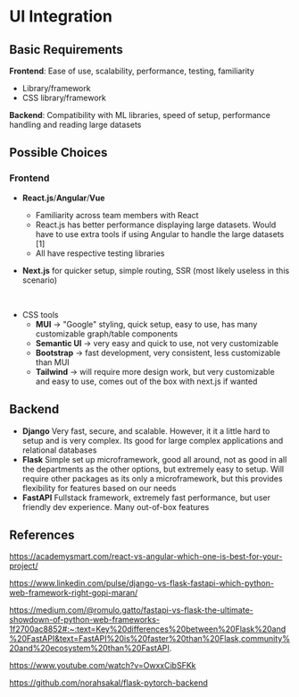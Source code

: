 # UI Integration

## Basic Requirements

**Frontend**: Ease of use, scalability, performance, testing, familiarity

- Library/framework
- CSS library/framework

**Backend**: Compatibility with ML libraries, speed of setup, performance handling and reading large datasets

## Possible Choices

### Frontend

- **React.js**/**Angular**/**Vue**

  - Familiarity across team members with React
  - React.js has better performance displaying large datasets. Would have to use extra tools if using Angular to handle the large datasets [1]
  - All have respective testing libraries

- **Next.js** for quicker setup, simple routing, SSR (most likely useless in this scenario)

<br>

- CSS tools
  - **MUI** -> "Google" styling, quick setup, easy to use, has many customizable graph/table components
  - **Semantic UI** -> very easy and quick to use, not very customizable
  - **Bootstrap** -> fast development, very consistent, less customizable than MUI
  - **Tailwind** -> will require more design work, but very customizable and easy to use, comes out of the box with next.js if wanted

## Backend

- **Django** Very fast, secure, and scalable. However, it it a little hard to setup and is very complex. Its good for large complex applications and relational databases
- **Flask** Simple set up microframework, good all around, not as good in all the departments as the other options, but extremely easy to setup. Will require other packages as its only a microframework, but this provides flexibility for features based on our needs
- **FastAPI** Fullstack framework, extremely fast performance, but user friendly dev experience. Many out-of-box features

## References

https://academysmart.com/react-vs-angular-which-one-is-best-for-your-project/

https://www.linkedin.com/pulse/django-vs-flask-fastapi-which-python-web-framework-right-gopi-maran/

https://medium.com/@romulo.gatto/fastapi-vs-flask-the-ultimate-showdown-of-python-web-frameworks-1f2700ac8852#:~:text=Key%20differences%20between%20Flask%20and%20FastAPI&text=FastAPI%20is%20faster%20than%20Flask,community%20and%20ecosystem%20than%20FastAPI.

https://www.youtube.com/watch?v=OwxxCibSFKk

https://github.com/norahsakal/flask-pytorch-backend

